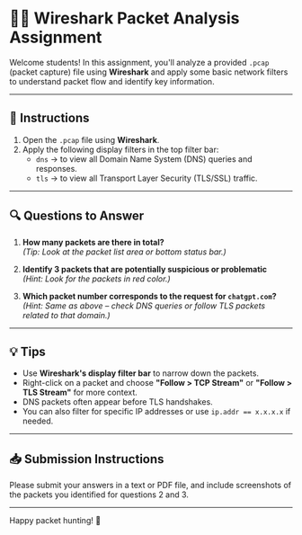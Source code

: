 # 🕵️‍♂️ Wireshark Packet Analysis Assignment

Welcome students! In this assignment, you'll analyze a provided `.pcap` (packet capture) file using **Wireshark** and apply some basic network filters to understand packet flow and identify key information.

---

## 📂 Instructions

1. Open the `.pcap` file using **Wireshark**.
2. Apply the following display filters in the top filter bar:
   - `dns` → to view all Domain Name System (DNS) queries and responses.
   - `tls` → to view all Transport Layer Security (TLS/SSL) traffic.

---

## 🔍 Questions to Answer

1. **How many packets are there in total?**  
   *(Tip: Look at the packet list area or bottom status bar.)*

2. **Identify 3 packets that are potentially suspicious or problematic**  
   *(Hint: Look for the packets in red color.)*

3. **Which packet number corresponds to the request for `chatgpt.com`?**  
   *(Hint: Same as above – check DNS queries or follow TLS packets related to that domain.)*

---

## 💡 Tips

- Use **Wireshark's display filter bar** to narrow down the packets.
- Right-click on a packet and choose **"Follow > TCP Stream"** or **"Follow > TLS Stream"** for more context.
- DNS packets often appear before TLS handshakes.
- You can also filter for specific IP addresses or use `ip.addr == x.x.x.x` if needed.

---

## 📥 Submission Instructions

Please submit your answers in a text or PDF file, and include screenshots of the packets you identified for questions 2 and 3.

---

Happy packet hunting! 🐙

